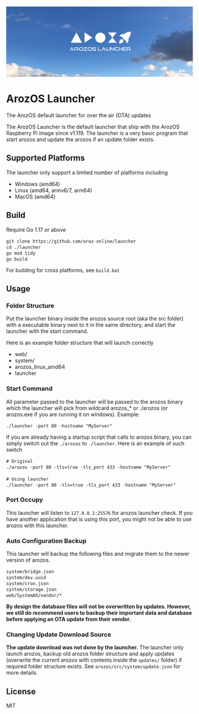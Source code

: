 ![](./img/banner.jpg)

# ArozOS Launcher

The ArozOS default launcher for over the air (OTA) updates



The ArozOS Launcher is the default launcher that ship with the ArozOS Raspberry Pi image since v1.119. The launcher is a very basic program that start arozos and update the arozos if an update folder exists. 

## Supported Platforms

The launcher only support a limited number of platforms including

- Windows (amd64)
- Linux (amd64, armv6/7, arm64)
- MacOS (amd64)



## Build

Require Go 1.17 or above

```
git clone https://github.com/aroz-online/launcher
cd ./launcher
go mod tidy
go build
```

For building for cross platforms, see ```build.bat```

## Usage

### Folder Structure

Put the launcher binary inside the arozos source root (aka the src folder) with a executable binary next to it in the same directory, and start the launcher with the start command.

Here is an example folder structure that will launch correctly

- web/
- system/
- arozos_linux_amd64
- launcher



### Start Command

All parameter passed to the launcher will be passed to the arozos binary which the launcher will pick from wildcard arozos_* or ./arozos (or arozos.exe if you are running it on windows).  Example:

```
./launcher -port 80 -hostname "MyServer"
```

If you are already having a startup script that calls to arozos binary, you can simply switch out the ```./arozos``` to ```./launcher```. Here is an example of such switch

```
# Original
./arozos -port 80 -tls=true -tls_port 433 -hostname "MyServer"

# Using launcher
./launcher -port 80 -tls=true -tls_port 433 -hostname "MyServer"
```

### Port Occupy

This launcher will listen to ```127.0.0.1:25576``` for arozos launcher check. If you have another application that is using this port, you might not be able to use arozos with this launcher.

### Auto Configuration Backup

This launcher will backup the following files and migrate them to the newer version of arozos. 

```
system/bridge.json
system/dev.uuid
system/cron.json
system/storage.json
web/SystemAO/vendor/*
```

**By design the database files will not be overwritten by updates. However, we still do recommend users to backup their important data and database before applying an OTA update from their vendor.**

### Changing Update Download Source

**The update download was not done by the launcher.** The launcher only launch arozos, backup old arozos folder structure and apply updates (overwrite the current arozos with contents inside the ```updates/``` folder) if required folder structure exists. See ```arozos/src/system/update.json``` for more details.

## License

MIT
